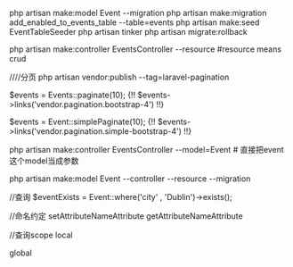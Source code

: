 php artisan make:model Event --migration
php artisan make:migration add_enabled_to_events_table --table=events
php artisan make:seed EventTableSeeder
php artisan tinker
php artisan migrate:rollback

php artisan make:controller EventsController --resource #resource means crud


////分页
php artisan vendor:publish --tag=laravel-pagination

$events = Events::paginate(10);
{!! $events->links('vendor.pagination.bootstrap-4') !!}

$events = Event::simplePaginate(10);
{!! $events->links('vendor.pagination.simple-bootstrap-4') !!}


php artisan make:controller EventsController --model=Event # 直接把event这个model当成参数

php artisan make:model Event --controller --resource --migration


//查询
$eventExists = Event::where('city' , 'Dublin')->exists();

//命名约定
setAttributeNameAttribute
getAttributeNameAttribute

//查询scope
local

global
